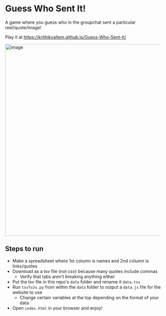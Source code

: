 # Guess Who Sent It!
A game where you guess who in the groupchat sent a particular reel/quote/image!

Play it at https://krithikvallem.github.io/Guess-Who-Sent-It/

<img width="622" alt="image" src="https://github.com/user-attachments/assets/1cec8016-8de0-4db0-9776-ac4e3d32cee0">


## Steps to run
- Make a spreadsheet where 1st column is names and 2nd column is links/quotes
- Download as a tsv file (not csv) because many quotes include commas
    - Verify that tabs aren't breaking anything either
- Put the tsv file in this repo's `data` folder and rename it `data.tsv`
- Run `tsvToJs.py` from within the `data` folder to output a `data.js` file for the website to use
    - Change certain variables at the top depending on the format of your data
- Open `index.html` in your browser and enjoy!